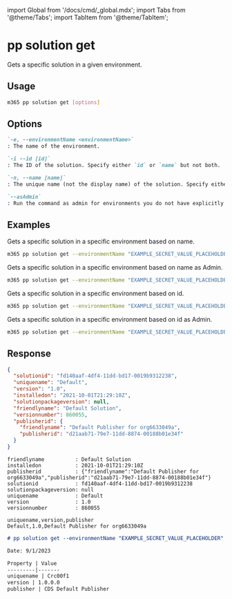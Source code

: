 <!-- DISCLAIMER: All secrets, passwords, and sensitive values in this document are examples only and not real credentials. -->
import Global from '/docs/cmd/_global.mdx';
import Tabs from '@theme/Tabs';
import TabItem from '@theme/TabItem';

# pp solution get

Gets a specific solution in a given environment.

## Usage

```sh
m365 pp solution get [options]
```

## Options

```md definition-list
`-e, --environmentName <environmentName>`
: The name of the environment.

`-i --id [id]`
: The ID of the solution. Specify either `id` or `name` but not both.

`-n, --name [name]`
: The unique name (not the display name) of the solution. Specify either `id` or `name` but not both.

`--asAdmin`
: Run the command as admin for environments you do not have explicitly assigned permissions to.
```

<Global />

## Examples

Gets a specific solution in a specific environment based on name.

```sh
m365 pp solution get --environmentName "EXAMPLE_SECRET_VALUE_PLACEHOLDER" --name "Default"
```

Gets a specific solution in a specific environment based on name as Admin.

```sh
m365 pp solution get --environmentName "EXAMPLE_SECRET_VALUE_PLACEHOLDER" --name "Default" --asAdmin
```

Gets a specific solution in a specific environment based on id.

```sh
m365 pp solution get --environmentName "EXAMPLE_SECRET_VALUE_PLACEHOLDER" --id "ee62fd63-e49e-4c09-80de-8fae1b9a427e"
```

Gets a specific solution in a specific environment based on id as Admin.

```sh
m365 pp solution get --environmentName "EXAMPLE_SECRET_VALUE_PLACEHOLDER" --id "ee62fd63-e49e-4c09-80de-8fae1b9a427e" --asAdmin
```

## Response

<Tabs>
  <TabItem value="JSON">

  ```json
  {
    "solutionid": "fd140aaf-4df4-11dd-bd17-0019b9312238",
    "uniquename": "Default",
    "version": "1.0",
    "installedon": "2021-10-01T21:29:10Z",
    "solutionpackageversion": null,
    "friendlyname": "Default Solution",
    "versionnumber": 860055,
    "publisherid": {
      "friendlyname": "Default Publisher for org6633049a",
      "publisherid": "d21aab71-79e7-11dd-8874-00188b01e34f"
    }
  }
  ```

  </TabItem>
  <TabItem value="Text">

  ```text
  friendlyname          : Default Solution
  installedon           : 2021-10-01T21:29:10Z
  publisherid           : {"friendlyname":"Default Publisher for org6633049a","publisherid":"d21aab71-79e7-11dd-8874-00188b01e34f"}
  solutionid            : fd140aaf-4df4-11dd-bd17-0019b9312238
  solutionpackageversion: null
  uniquename            : Default
  version               : 1.0
  versionnumber         : 860055
  ```

  </TabItem>
  <TabItem value="CSV">

  ```csv
  uniquename,version,publisher
  Default,1.0,Default Publisher for org6633049a
  ```

  </TabItem>
  <TabItem value="Markdown">

  ```md
  # pp solution get --environmentName "EXAMPLE_SECRET_VALUE_PLACEHOLDER" --id "ee62fd63-e49e-4c09-80de-8fae1b9a427e"

  Date: 9/1/2023

  Property | Value
  ---------|-------
  uniquename | Crc00f1
  version | 1.0.0.0
  publisher | CDS Default Publisher
  ```

  </TabItem>
</Tabs>
